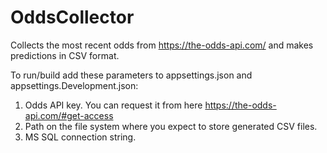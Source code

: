# OddsCollector
Collects the most recent odds from https://the-odds-api.com/ and makes predictions in CSV format.

To run/build add these parameters to appsettings.json and appsettings.Development.json:
1. Odds API key. You can request it from here https://the-odds-api.com/#get-access
2. Path on the file system where you expect to store generated CSV files.
3. MS SQL connection string.
